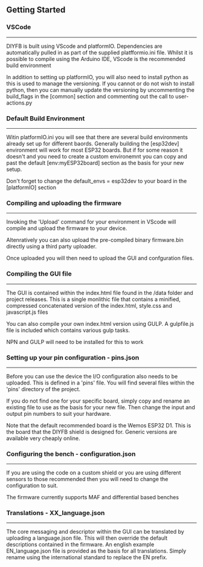 ## Getting Started

### VSCode
---

DIYFB is built using VScode and platformIO. Dependencies are automatically pulled in as part of the supplied platfformio.ini file. Whilst it is possible to compile using the Arduino IDE, VScode is the recommended build environment

In addition to setting up platformIO, you will also need to install python as this is used to manage the versioning. If you cannot or do not wish to install python, then you can manually update the versioning by uncommenting the build_flags in the [common] section and commenting out the call to user-actions.py

### Default Build Environment
---

Witin platformIO.ini you will see that there are several build environments already set up for different baords. Generally building the [esp32dev] environment will work for most ESP32 boards. But if for some reason it doesn't and you need to create a custom environemnt you can copy and past the default [env:myESP32board] section as the basis for your new setup.

Don't forget to change the default_envs = esp32dev to your board in the [platformIO] section

### Compiling and uploading the firmware
---

Invoking the 'Upload' command for your environment in VScode will compile and upload the firmware to your device. 

Altenratively you can also upload the pre-compiled binary firmware.bin directly using a third party uploader.

Once uploaded you will then need to upload the GUI and confguration files.

### Compiling the GUI file
---

The GUI is contained within the index.html file found in the /data folder and project releases. This is a single monlithic file that contains a minified, compressed concatenated version of the index.html, style.css and javascript.js files

You can also compile your own index.html version using GULP. A gulpfile.js file is included which contains various gulp tasks. 

NPN and GULP will need to be installed for this to work

### Setting up your pin configuration - pins.json
---

Before you can use the device the I/O configuration also needs to be uploaded. This is defined in a 'pins' file. You will find several files within the 'pins' directory of the project.

If you do not find one for your specific board, simply copy and rename an existing file to use as the basis for your new file. Then change the input and output pin numbers to suit your hardware.

Note that the default recommended board is the Wemos ESP32 D1. This is the board that the DIYFB shield is designed for. Generic versions are available very cheaply online.

### Configuring the bench - configuration.json
---

If you are using the code on a custom shield or you are using different sensors to those recommended then you will need to change the configuration to suit. 

The firmware currently supports MAF and differential based benches

### Translations - XX_language.json
---
The core messaging and descriptor within the GUI can be translated by uploading a language.json file. This will then override the default descriptions contained in the firmware. An english example EN_language.json file is provided as the basis for all translations. Simply rename using the international standard to replace the EN prefix.